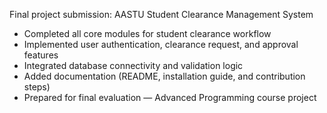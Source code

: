 Final project submission: AASTU Student Clearance Management System

- Completed all core modules for student clearance workflow
- Implemented user authentication, clearance request, and approval features
- Integrated database connectivity and validation logic
- Added documentation (README, installation guide, and contribution steps)
- Prepared for final evaluation — Advanced Programming course project

